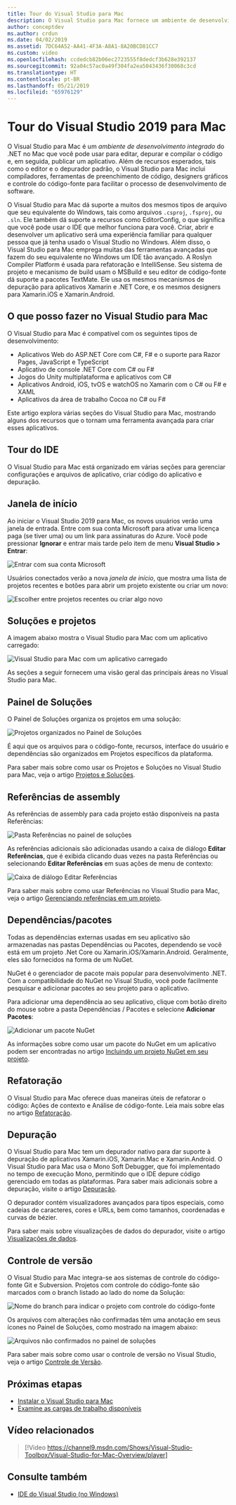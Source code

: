 ```yaml
---
title: Tour do Visual Studio para Mac
description: O Visual Studio para Mac fornece um ambiente de desenvolvimento integrado para compilar aplicativos .NET no macOS, incluindo sites ASP.NET Core e projetos Xamarin para iOS, Android, Mac e Xamarin.Forms.
author: conceptdev
ms.author: crdun
ms.date: 04/02/2019
ms.assetid: 7DC64A52-AA41-4F3A-A8A1-8A20BCD81CC7
ms.custom: video
ms.openlocfilehash: ccdedcb82b06ec2723555f8dedcf3b628e392137
ms.sourcegitcommit: 92a04c57ac0a49f304fa2ea5043436f30068c3cd
ms.translationtype: HT
ms.contentlocale: pt-BR
ms.lasthandoff: 05/21/2019
ms.locfileid: "65976129"
---
```

# <a name="visual-studio-2019-for-mac-tour"></a>Tour do Visual Studio 2019 para Mac

O Visual Studio para Mac é um _ambiente de desenvolvimento integrado_ do .NET no Mac que você pode usar para editar, depurar e compilar o código e, em seguida, publicar um aplicativo. Além de recursos esperados, tais como o editor e o depurador padrão, o Visual Studio para Mac inclui compiladores, ferramentas de preenchimento de código, designers gráficos e controle do código-fonte para facilitar o processo de desenvolvimento de software.

O Visual Studio para Mac dá suporte a muitos dos mesmos tipos de arquivo que seu equivalente do Windows, tais como arquivos `.csproj`, `.fsproj`, ou `.sln`. Ele também dá suporte a recursos como EditorConfig, o que significa que você pode usar o IDE que melhor funciona para você.
Criar, abrir e desenvolver um aplicativo será uma experiência familiar para qualquer pessoa que já tenha usado o Visual Studio no Windows. Além disso, o Visual Studio para Mac emprega muitas das ferramentas avançadas que fazem do seu equivalente no Windows um IDE tão avançado. A Roslyn Compiler Platform é usada para refatoração e IntelliSense. Seu sistema de projeto e mecanismo de build usam o MSBuild e seu editor de código-fonte dá suporte a pacotes TextMate. Ele usa os mesmos mecanismos de depuração para aplicativos Xamarin e .NET Core, e os mesmos designers para Xamarin.iOS e Xamarin.Android.

## <a name="what-can-i-do-in-visual-studio-for-mac"></a>O que posso fazer no Visual Studio para Mac

O Visual Studio para Mac é compatível com os seguintes tipos de desenvolvimento:

- Aplicativos Web do ASP.NET Core com C#, F# e o suporte para Razor Pages, JavaScript e TypeScript
- Aplicativo de console .NET Core com C# ou F#
- Jogos do Unity multiplataforma e aplicativos com C#
- Aplicativos Android, iOS, tvOS e watchOS no Xamarin com o C# ou F# e XAML
- Aplicativos da área de trabalho Cocoa no C# ou F#

Este artigo explora várias seções do Visual Studio para Mac, mostrando alguns dos recursos que o tornam uma ferramenta avançada para criar esses aplicativos.

## <a name="ide-tour"></a>Tour do IDE

O Visual Studio para Mac está organizado em várias seções para gerenciar configurações e arquivos de aplicativo, criar código do aplicativo e depuração.

## <a name="start-window"></a>Janela de início

Ao iniciar o Visual Studio 2019 para Mac, os novos usuários verão uma janela de entrada. Entre com sua conta Microsoft para ativar uma licença paga (se tiver uma) ou um link para assinaturas do Azure. Você pode pressionar **Ignorar** e entrar mais tarde pelo item de menu **Visual Studio > Entrar**:

![Entrar com sua conta Microsoft](media/ide-tour-2019-start-signin.png)

Usuários conectados verão a nova _janela de início_, que mostra uma lista de projetos recentes e botões para abrir um projeto existente ou criar um novo:

![Escolher entre projetos recentes ou criar algo novo](media/ide-tour-2019-start-projects.png)

## <a name="solutions-and-projects"></a>Soluções e projetos

A imagem abaixo mostra o Visual Studio para Mac com um aplicativo carregado:

![Visual Studio para Mac com um aplicativo carregado](media/ide-tour-image17.png)

As seções a seguir fornecem uma visão geral das principais áreas no Visual Studio para Mac.

## <a name="solution-pad"></a>Painel de Soluções

O Painel de Soluções organiza os projetos em uma solução:

![Projetos organizados no Painel de Soluções](media/ide-tour-image18.png)

É aqui que os arquivos para o código-fonte, recursos, interface do usuário e dependências são organizados em Projetos específicos da plataforma.

Para saber mais sobre como usar os Projetos e Soluções no Visual Studio para Mac, veja o artigo [Projetos e Soluções](/visualstudio/mac/projects-and-solutions).

## <a name="assembly-references"></a>Referências de assembly

As referências de assembly para cada projeto estão disponíveis na pasta Referências:

![Pasta Referências no painel de soluções](media/ide-tour-image19.png)

As referências adicionais são adicionadas usando a caixa de diálogo **Editar Referências**, que é exibida clicando duas vezes na pasta Referências ou selecionando **Editar Referências** em suas ações de menu de contexto:

![Caixa de diálogo Editar Referências](media/ide-tour-image20.png)

Para saber mais sobre como usar Referências no Visual Studio para Mac, veja o artigo [Gerenciando referências em um projeto](/visualstudio/mac/managing-references-in-a-project).

## <a name="dependencies--packages"></a>Dependências/pacotes

Todas as dependências externas usadas em seu aplicativo são armazenadas nas pastas Dependências ou Pacotes, dependendo se você está em um projeto .Net Core ou Xamarin.iOS/Xamarin.Android. Geralmente, eles são fornecidos na forma de um NuGet.

NuGet é o gerenciador de pacote mais popular para desenvolvimento .NET. Com a compatibilidade do NuGet no Visual Studio, você pode facilmente pesquisar e adicionar pacotes ao seu projeto para o aplicativo.

Para adicionar uma dependência ao seu aplicativo, clique com botão direito do mouse sobre a pasta Dependências / Pacotes e selecione **Adicionar Pacotes**:

![Adicionar um pacote NuGet](media/ide-tour-image21.png)

As informações sobre como usar um pacote do NuGet em um aplicativo podem ser encontradas no artigo [Incluindo um projeto NuGet em seu projeto](/visualstudio/mac/nuget-walkthrough).

## <a name="refactoring"></a>Refatoração

O Visual Studio para Mac oferece duas maneiras úteis de refatorar o código: Ações de contexto e Análise de código-fonte. Leia mais sobre elas no artigo [Refatoração](/visualstudio/mac/refactoring).

## <a name="debugging"></a>Depuração

O Visual Studio para Mac tem um depurador nativo para dar suporte à depuração de aplicativos Xamarin.iOS, Xamarin.Mac e Xamarin.Android. O Visual Studio para Mac usa o Mono Soft Debugger, que foi implementado no tempo de execução Mono, permitindo que o IDE depure código gerenciado em todas as plataformas. Para saber mais adicionais sobre a depuração, visite o artigo [Depuração](/visualstudio/mac/debugging).

O depurador contém visualizadores avançados para tipos especiais, como cadeias de caracteres, cores e URLs, bem como tamanhos, coordenadas e curvas de bézier.

Para saber mais sobre visualizações de dados do depurador, visite o artigo [Visualizações de dados](/visualstudio/mac/data-visualizations).

## <a name="version-control"></a>Controle de versão

O Visual Studio para Mac integra-se aos sistemas de controle do código-fonte Git e Subversion. Projetos com controle do código-fonte são marcados com o branch listado ao lado do nome da Solução:

![Nome do branch para indicar o projeto com controle do código-fonte](media/ide-tour-image22.png)

Os arquivos com alterações não confirmadas têm uma anotação em seus ícones no Painel de Soluções, como mostrado na imagem abaixo:

![Arquivos não confirmados no painel de soluções](media/ide-tour-image23.png)

Para saber mais sobre como usar o controle de versão no Visual Studio, veja o artigo [Controle de Versão](/visualstudio/mac/version-control).

## <a name="next-steps"></a>Próximas etapas

- [Instalar o Visual Studio para Mac](installation.md)
- [Examine as cargas de trabalho disponíveis](workloads.md)

## <a name="related-video"></a>Vídeo relacionados

> [!Video https://channel9.msdn.com/Shows/Visual-Studio-Toolbox/Visual-Studio-for-Mac-Overview/player]

## <a name="see-also"></a>Consulte também

- [IDE do Visual Studio (no Windows)](/visualstudio/ide/visual-studio-ide)
